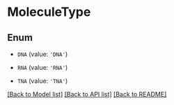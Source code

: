 # MoleculeType


## Enum

* `DNA` (value: `'DNA'`)

* `RNA` (value: `'RNA'`)

* `TNA` (value: `'TNA'`)

[[Back to Model list]](../README.md#documentation-for-models) [[Back to API list]](../README.md#documentation-for-api-endpoints) [[Back to README]](../README.md)


